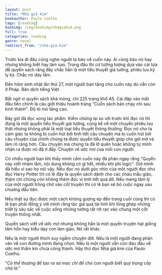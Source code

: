 ```yaml
---
layout: post
title: "Nhà giả kim"
bookauthor: Paulo Coelho
tags: [reading]
bookimg: /img/bookimg/nhagiakim.png
full: true
categories: reading
genre: novel
redirect_from: "/nha-gia-kim"
---
```


Trước kia đi đâu cũng nghe người ta bảo về cuốn này. Ai cũng bảo nó hay nhưng không biết hay làm sao. Trong đầu thì cứ tưởng tượng dựa vào cái tựa đề quyển sách rằng đây chắc hẳn là một tiểu thuyết giả tưởng, phiêu lưu ký ly kỳ. Chắc nó dày lắm.

Đến hôm sinh nhật lần thứ 27, một người bạn tặng cho cuốn này dù vẫn còn ở Pháp. Bản dịch tiếng Việt.

Bất ngờ vì quyển sách khá mỏng, chỉ 225 trang khổ A5. Cái đập vào mắt đầu tiên chính là câu giới thiệu hoành tráng "Cuốn sách bán chạy chỉ sau kinh thánh". Độ tò mò tăng cao.

Bây giờ đã đọc xong tác phẩm. Kiểm chứng lại so với trước khi đọc nó thì đúng là một quyển tiểu thuyết giả tưởng, cũng kể về một chuyến phiêu lưu thật nhưng không phải là một loại tiểu thuyết thông thường. Đọc nó cho ta cảm giác ta không bị cuốn hút bởi tình tiết câu chuyện mà bị cuốn hút bởi câu chuyện của chính chúng ta được quyển tiểu thuyết giúp cho gợi mở và làm rõ ràng hơn. Câu chuyện mà chúng ta đã lỡ quên hoặc không tự mình nhận ra được nó đã ở đấy. Chuyện về ước mơ của mỗi con người.

Có nhiều người bạn khi thấy mình cầm cuốn này đã phán ngay rằng "Quyển này viết nhảm lắm, nội dung không có gì hết, nhiều khi phi logic". Giờ mình đã hiểu vì sao họ nói vậy. Nếu đọc nó dưới góc nhìn của một người đọc như đọc Harry Potter thì có lẽ đây là quyển sách dành cho các cháu mẫu giáo, thậm chí chúng còn không thèm đọc vì tình tiết quá dở. Nếu mang tâm lý của một người trông chờ vào cốt truyện thì có lẽ bạn sẽ bỏ cuộc ngay sau chương đầu tiên.

Nếu thật sự đọc được một cách không gượng ép đến trang cuối cùng thì có lẽ bạn phải đồng ý với mình rằng tác giả quá tài tình khi lồng ghép những triết lý sâu sắc về cuộc sống những tưởng rất rời rạc vào chung một cốt truyện thống nhất.

Quyển sách viết về ước mơ nhưng không hẳn là một quyển truyện hạt giống tâm hồn hay kiểu dạy con làm giàu. Nó rất khác.

Nếu là một người thích suy ngẫm chuyện đời. Nếu là một người đang phân vân về con đường mình đang chọn. Nếu là một người vẫn còn đau đáu về ước mơ thầm kín chưa công thành. Hãy thử đọc Nhà giả kim của Paulo Coelho.

"*Có thể thượng đế tạo ra sa mạc chỉ để cho con người biết quý trọng cây chà là*."